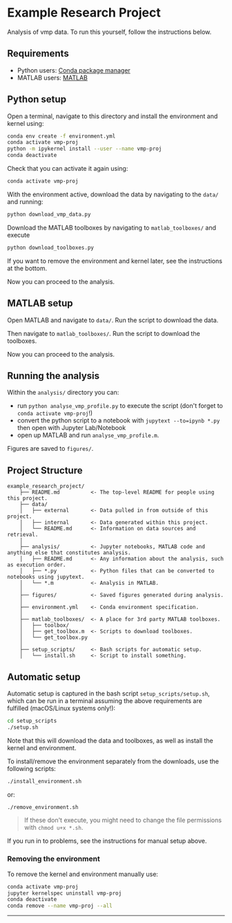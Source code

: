 # Example Research Project

Analysis of vmp data. To run this yourself, follow the instructions below.

## Requirements

* Python users: [Conda package manager](https://conda.io/en/latest/)
* MATLAB users: [MATLAB](https://www.mathworks.com/products/matlab.html)

## Python setup

Open a terminal, navigate to this directory and install the environment and kernel using:

```bash
conda env create -f environment.yml
conda activate vmp-proj
python -m ipykernel install --user --name vmp-proj
conda deactivate
```

Check that you can activate it again using: 

```bash
conda activate vmp-proj
```

With the environment active, download the data by navigating to the `data/` and running:

```bash
python download_vmp_data.py
```

Download the MATLAB toolboxes by navigating to `matlab_toolboxes/` and execute

```bash
python download_toolboxes.py
```

If you want to remove the environment and kernel later, see the instructions at the bottom.

Now you can proceed to the analysis.

## MATLAB setup

Open MATLAB and navigate to `data/`. Run the script to download the data.

Then navigate to `matlab_toolboxes/`. Run the script to download the toolboxes.

Now you can proceed to the analysis.

## Running the analysis

Within the `analysis/` directory you can:

* run `python analyse_vmp_profile.py` to execute the script (don't forget to `conda activate vmp-proj`!)
* convert the python script to a notebook with `jupytext --to=ipynb *.py` then open with Jupyter Lab/Notebook
* open up MATLAB and run `analyse_vmp_profile.m`.

Figures are saved to `figures/`.

## Project Structure
```
example_research_project/
    ├── README.md          <- The top-level README for people using this project.
    ├── data/
    │   ├── external       <- Data pulled in from outside of this project.
    │   ├── internal       <- Data generated within this project.
    │   └── README.md      <- Information on data sources and retrieval. 
    │
    ├── analysis/          <- Jupyter notebooks, MATLAB code and anything else that constitutes analysis.
    │   ├── README.md      <- Any information about the analysis, such as execution order. 
    │   ├── *.py           <- Python files that can be converted to notebooks using jupytext.
    │   └── *.m            <- Analysis in MATLAB.
    │
    ├── figures/           <- Saved figures generated during analysis.
    │
    ├── environment.yml    <- Conda environment specification.
    │
    ├── matlab_toolboxes/  <- A place for 3rd party MATLAB toolboxes.
    │   ├── toolbox/
    │   ├── get_toolbox.m  <- Scripts to download toolboxes.
    │   └── get_toolbox.py
    │
    ├── setup_scripts/     <- Bash scripts for automatic setup.
    │   └── install.sh     <- Script to install something.
 ```

## Automatic setup

Automatic setup is captured in the bash script `setup_scripts/setup.sh`, which can be run in a terminal assuming the above requirements are fulfilled (macOS/Linux systems only!):

```bash
cd setup_scripts
./setup.sh
```

Note that this will download the data and toolboxes, as well as install the kernel and environment.

To install/remove the environment separately from the downloads, use the following scripts:

```bash
./install_environment.sh
```

or:

```bash
./remove_environment.sh
```

> If these don't execute, you might need to change the file permissions with `chmod u+x *.sh`.

If you run in to problems, see the instructions for manual setup above.

### Removing the environment

To remove the kernel and environment manually use:

```bash
conda activate vmp-proj
jupyter kernelspec uninstall vmp-proj
conda deactivate
conda remove --name vmp-proj --all
```

---
